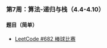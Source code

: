 ### 第7周：算法-递归与栈（4.4-4.10）

#### 题目（简单）

- [LeetCode #682 棒球比赛](https://leetcode-cn.com/problems/baseball-game/)
